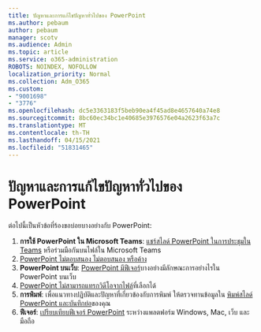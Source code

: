 ```yaml
---
title: ปัญหาและการแก้ไขปัญหาทั่วไปของ PowerPoint
ms.author: pebaum
author: pebaum
manager: scotv
ms.audience: Admin
ms.topic: article
ms.service: o365-administration
ROBOTS: NOINDEX, NOFOLLOW
localization_priority: Normal
ms.collection: Adm_O365
ms.custom:
- "9001698"
- "3776"
ms.openlocfilehash: dc5e3363183f5beb90ea4f45ad8e4657640a74e8
ms.sourcegitcommit: 8bc60ec34bc1e40685e3976576e04a2623f63a7c
ms.translationtype: MT
ms.contentlocale: th-TH
ms.lasthandoff: 04/15/2021
ms.locfileid: "51831465"
---
```

# <a name="powerpoint-common-issues-and-resolutions"></a>ปัญหาและการแก้ไขปัญหาทั่วไปของ PowerPoint

ต่อไปนี้เป็นหัวข้อที่ร้องขอบ่อยบางอย่างกับ PowerPoint:

1. **การใช้ PowerPoint ใน Microsoft Teams**: [แชร์สไลด์ PowerPoint ในการประชุมใน Teams](https://support.microsoft.com/office/share-content-in-a-meeting-in-teams-fcc2bf59-aecd-4481-8f99-ce55dd836ce8#ID0EABAAA=Desktop) หรือร่วมมือกันบนไฟล์ใน Microsoft Teams
1. [PowerPoint ไม่ตอบสนอง ไม่ตอบสนอง หรือค้าง](https://support.office.com/article/PowerPoint-isn-t-responding-hangs-or-freezes-652ede6e-e3d2-449a-a07f-8c800dfb948d)
1. **PowerPoint บนเว็บ**: [PowerPoint มีฟีเจอร์](https://support.microsoft.com/office/how-certain-features-behave-in-web-based-powerpoint-a931f0c8-1305-4428-8f7c-9cfa00ef28c5)บางอย่างมีลักษณะการอย่างไรใน PowerPoint บนเว็บ
1. [PowerPoint ไม่สามารถแทรกวิดีโอจากไฟล์](https://support.office.com/article/PowerPoint-cannot-insert-a-video-from-the-selected-file-acd46430-9e0c-4dca-9484-19cf0afdde7c)ที่เลือกได้
1. **การพิมพ์**: เพื่อแนวทางปฏิบัติและปัญหาที่เกี่ยวข้องกับการพิมพ์ ให้ตรวจทานข้อมูลใน [พิมพ์สไลด์ PowerPoint และบันทึกย่อ](https://support.office.com/article/Print-your-PowerPoint-slides-handouts-or-notes-194d4320-aa03-478b-9300-df25f0d15dc4)ของคุณ 
1. **ฟีเจอร์**: [เปรียบเทียบฟีเจอร์ PowerPoint](https://support.office.com/article/Compare-PowerPoint-features-on-different-platforms-90986850-227c-4b25-938e-1c5838166b8b#bm11) ระหว่างแพลตฟอร์ม Windows, Mac, เว็บ และมือถือ
